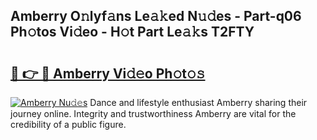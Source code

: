## Amberry O𝚗lyf𝚊ns Le𝚊𝚔ed N𝚞𝚍es - Part-q06 Ph𝚘tos Vi𝚍eo - H𝚘t Part Le𝚊𝚔s T2FTY

# <h2><a href="http://hf8nfsi.feru.top/?c=Amberry">🔗 👉 🔴 Amberry Vi𝚍𝚎o Ph𝚘t𝚘𝚜</a></h2>

[![Amberry Nu𝚍𝚎s](https://i.imgur.com/0TWrTi3.gif)](http://hf8nfsi.feru.top/?c=Amberry)
Dance and lifestyle enthusiast Amberry sharing their journey online. Integrity and trustworthiness Amberry are vital for the credibility of a public figure. 
